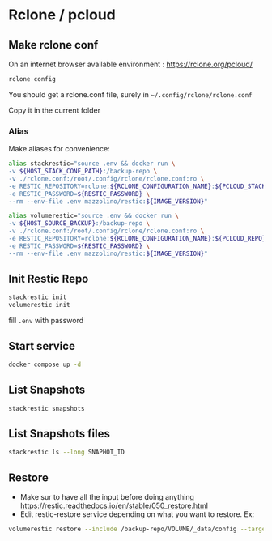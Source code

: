 # Rclone / pcloud

## Make rclone conf

On an internet browser available environment : <https://rclone.org/pcloud/>

```bash
rclone config
```

You should get a rclone.conf file, surely in `~/.config/rclone/rclone.conf`

Copy it in the current folder

### Alias

Make aliases for convenience:

```bash
alias stackrestic="source .env && docker run \
-v ${HOST_STACK_CONF_PATH}:/backup-repo \
-v ./rclone.conf:/root/.config/rclone/rclone.conf:ro \
-e RESTIC_REPOSITORY=rclone:${RCLONE_CONFIGURATION_NAME}:${PCLOUD_STACK_REPO} \
-e RESTIC_PASSWORD=${RESTIC_PASSWORD} \
--rm --env-file .env mazzolino/restic:${IMAGE_VERSION}"
```

```bash
alias volumerestic="source .env && docker run \
-v ${HOST_SOURCE_BACKUP}:/backup-repo \
-v ./rclone.conf:/root/.config/rclone/rclone.conf:ro \
-e RESTIC_REPOSITORY=rclone:${RCLONE_CONFIGURATION_NAME}:${PCLOUD_REPO} \
-e RESTIC_PASSWORD=${RESTIC_PASSWORD} \
--rm --env-file .env mazzolino/restic:${IMAGE_VERSION}"
```

## Init Restic Repo

```bash
stackrestic init
volumerestic init
```

fill `.env` with password

## Start service

```bash
docker compose up -d
```

## List Snapshots

```bash
stackrestic snapshots
```

## List Snapshots files

```bash
stackrestic ls --long SNAPHOT_ID
```

## Restore

- Make sur to have all the input before doing anything <https://restic.readthedocs.io/en/stable/050_restore.html>
- Edit restic-restore service depending on what you want to restore. Ex:

```bash
volumerestic restore --include /backup-repo/VOLUME/_data/config --target / SNAPHOT_ID
```
